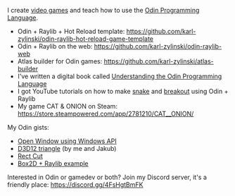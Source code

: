 I create [video games](https://store.steampowered.com/app/2781210/CAT__ONION/) and teach how to use the [Odin Programming Language](https://github.com/odin-lang/Odin).

- Odin + Raylib + Hot Reload template: https://github.com/karl-zylinski/odin-raylib-hot-reload-game-template
- Odin + Raylib on the web: https://github.com/karl-zylinski/odin-raylib-web
- Atlas builder for Odin games: https://github.com/karl-zylinski/atlas-builder
- I've written a digital book called [Understanding the Odin Programming Language](https://odinbook.com/)
- I got YouTube tutorials on how to make [snake](https://github.com/karl-zylinski/snake-tutorial-code) and [breakout](https://github.com/karl-zylinski/breakout) using Odin + Raylib
- My game CAT & ONION on Steam: https://store.steampowered.com/app/2781210/CAT__ONION/

My Odin gists:
- [Open Window using Windows API](https://gist.github.com/karl-zylinski/f8761856593776014c9de3368437e790)
- [D3D12 triangle](https://gist.github.com/karl-zylinski/e1d1d0925ac5db0f12e4837435c5bbfb) (by me and Jakub)
- [Rect Cut](https://gist.github.com/karl-zylinski/ffccda0babb7e05b0657bf0acd3f1a99)
- [Box2D + Raylib example](https://gist.github.com/karl-zylinski/5ef25b68281b899acb1dd7774f035177)

Interested in Odin or gamedev or both? Join my Discord server, it's a friendly place: https://discord.gg/4FsHgtBmFK

